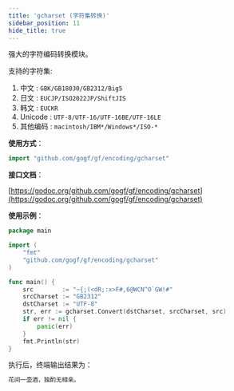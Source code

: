```yaml
---
title: 'gcharset (字符集转换)'
sidebar_position: 11
hide_title: true
---
```


强大的字符编码转换模块。

支持的字符集:

1. 中文 : `GBK/GB18030/GB2312/Big5`
2. 日文 : `EUCJP/ISO2022JP/ShiftJIS`
3. 韩文 : `EUCKR`
4. Unicode : `UTF-8/UTF-16/UTF-16BE/UTF-16LE`
5. 其他编码 : `macintosh/IBM*/Windows*/ISO-*`

**使用方式**：

```go
import "github.com/gogf/gf/encoding/gcharset"

```

**接口文档**：

[https://godoc.org/github.com/gogf/gf/encoding/gcharset](https://godoc.org/github.com/gogf/gf/encoding/gcharset)

**使用示例**：

```go
package main

import (
	"fmt"
	"github.com/gogf/gf/encoding/gcharset"
)

func main() {
	src        := "~{;(<dR;:x>F#,6@WCN^O`GW!#"
	srcCharset := "GB2312"
	dstCharset := "UTF-8"
	str, err := gcharset.Convert(dstCharset, srcCharset, src)
	if err != nil {
		panic(err)
	}
	fmt.Println(str)
}

```

执行后，终端输出结果为：

```html
花间一壶酒，独酌无相亲。

```